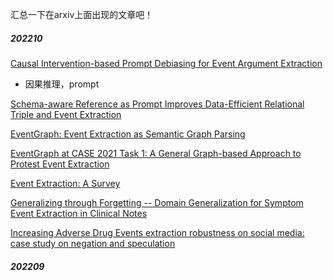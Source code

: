 汇总一下在arxiv上面出现的文章吧！

##### 202210

[Causal Intervention-based Prompt Debiasing for Event Argument Extraction](https://arxiv.org/abs/2210.01561)

- 因果推理，prompt

[Schema-aware Reference as Prompt Improves Data-Efficient Relational Triple and Event Extraction](https://arxiv.org/abs/2210.10709)

[EventGraph: Event Extraction as Semantic Graph Parsing](https://arxiv.org/abs/2210.08646)

[EventGraph at CASE 2021 Task 1: A General Graph-based Approach to Protest Event Extraction](https://arxiv.org/abs/2210.09770)

[Event Extraction: A Survey](https://arxiv.org/abs/2210.03419#)

[Generalizing through Forgetting -- Domain Generalization for Symptom Event Extraction in Clinical Notes](https://arxiv.org/abs/2209.09485)

[Increasing Adverse Drug Events extraction robustness on social media: case study on negation and speculation](https://arxiv.org/abs/2209.02812)

##### 202209

